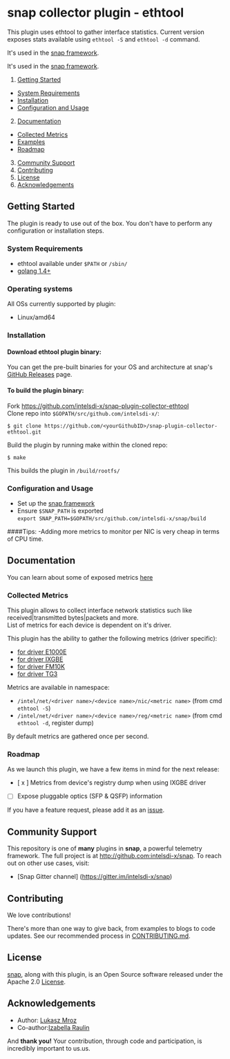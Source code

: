 # snap collector plugin - ethtool

This plugin uses ethtool to gather interface statistics. 																						Current version exposes stats available using `ethtool -S` and `ethtool -d` command.

It's used in the [snap framework](http://github.com:intelsdi-x/snap).

It's used in the [snap framework](http://github.com:intelsdi-x/snap).

1. [Getting Started](#getting-started)
  * [System Requirements](#system-requirements)
  * [Installation](#installation)
  * [Configuration and Usage](configuration-and-usage)
2. [Documentation](#documentation)
  * [Collected Metrics](#collected-metrics)
  * [Examples](#examples)
  * [Roadmap](#roadmap)
3. [Community Support](#community-support)
4. [Contributing](#contributing)
5. [License](#license-and-authors)
6. [Acknowledgements](#acknowledgements)

## Getting Started

The plugin is ready to use out of the box. You don't have to perform any configuration or installation steps.

### System Requirements

* ethtool available under `$PATH` or `/sbin/`
* [golang 1.4+](https://golang.org/dl/)

### Operating systems
All OSs currently supported by plugin:
* Linux/amd64

### Installation
#### Download ethtool plugin binary:
You can get the pre-built binaries for your OS and architecture at snap's [GitHub Releases](https://github.com/intelsdi-x/snap/releases) page.

#### To build the plugin binary:
Fork https://github.com/intelsdi-x/snap-plugin-collector-ethtool  
Clone repo into `$GOPATH/src/github.com/intelsdi-x/`:

```
$ git clone https://github.com/<yourGithubID>/snap-plugin-collector-ethtool.git
```

Build the plugin by running make within the cloned repo:
```
$ make
```
This builds the plugin in `/build/rootfs/`

### Configuration and Usage
* Set up the [snap framework](https://github.com/intelsdi-x/snap/blob/master/README.md#getting-started)
* Ensure `$SNAP_PATH` is exported  
`export SNAP_PATH=$GOPATH/src/github.com/intelsdi-x/snap/build`

####Tips:
-Adding more metrics to monitor per NIC is very cheap in terms of CPU time.


## Documentation

You can learn about some of exposed metrics [here](https://www.myricom.com/software/myri10ge/397-could-you-explain-the-meanings-of-the-myri10ge-counters-reported-in-the-output-of-ethtool.html)

### Collected Metrics
This plugin allows to collect interface network statistics such like received|transmitted bytes|packets and more.                                                                                                    
List of metrics for each device is dependent on it's driver.

This plugin has the ability to gather the following metrics (driver specific):
* [for driver E1000E](MTS_E1000E.md)
* [for driver IXGBE](MTS_IXGBE.md)
* [for driver FM10K](MTS_FM10K.md)
* [for driver TG3](MTS_TG3.md)

Metrics are available in namespace: 
*	`/intel/net/<driver name>/<device name>/nic/<metric name>` (from cmd `ethtool -S`)
*	`/intel/net/<driver name>/<device name>/reg/<metric name>` (from cmd `ethtool -d`, register dump)

By default metrics are gathered once per second.

### Roadmap
As we launch this plugin, we have a few items in mind for the next release:

- [ x ] Metrics from device's registry dump when using IXGBE driver
- [   ] Expose pluggable optics (SFP & QSFP) information

If you have a feature request, please add it as an [issue](https://github.com/intelsdi-x/snap-plugin-collector-ethtool/issues).

## Community Support
This repository is one of **many** plugins in **snap**, a powerful telemetry framework. The full project is at http://github.com:intelsdi-x/snap.
To reach out on other use cases, visit:
* [Snap Gitter channel] (https://gitter.im/intelsdi-x/snap)

## Contributing
We love contributions!

There's more than one way to give back, from examples to blogs to code updates. See our recommended process in [CONTRIBUTING.md](CONTRIBUTING.md).

## License
[snap](http://github.com:intelsdi-x/snap), along with this plugin, is an Open Source software released under the Apache 2.0 [License](LICENSE).

## Acknowledgements

* Author: 	[Lukasz Mroz](https://github.com/lmroz)
* Co-author:[Izabella Raulin](https://github.com/IzabellaRaulin)

And **thank you!** Your contribution, through code and participation, is incredibly important to us.us.
